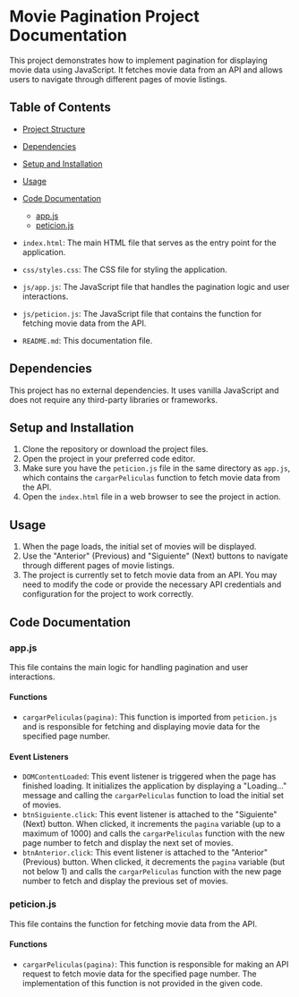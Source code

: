 # Movie Pagination Project Documentation

This project demonstrates how to implement pagination for displaying movie data using JavaScript. It fetches movie data from an API and allows users to navigate through different pages of movie listings.

## Table of Contents

-   [Project Structure](#project-structure)
-   [Dependencies](#dependencies)
-   [Setup and Installation](#setup-and-installation)
-   [Usage](#usage)
-   [Code Documentation](#code-documentation)

    -   [app.js](#appjs)
    -   [peticion.js](#peticionjs)

-   `index.html`: The main HTML file that serves as the entry point for the application.
-   `css/styles.css`: The CSS file for styling the application.
-   `js/app.js`: The JavaScript file that handles the pagination logic and user interactions.
-   `js/peticion.js`: The JavaScript file that contains the function for fetching movie data from the API.
-   `README.md`: This documentation file.

## Dependencies

This project has no external dependencies. It uses vanilla JavaScript and does not require any third-party libraries or frameworks.

## Setup and Installation

1. Clone the repository or download the project files.
2. Open the project in your preferred code editor.
3. Make sure you have the `peticion.js` file in the same directory as `app.js`, which contains the `cargarPeliculas` function to fetch movie data from the API.
4. Open the `index.html` file in a web browser to see the project in action.

## Usage

1. When the page loads, the initial set of movies will be displayed.
2. Use the "Anterior" (Previous) and "Siguiente" (Next) buttons to navigate through different pages of movie listings.
3. The project is currently set to fetch movie data from an API. You may need to modify the code or provide the necessary API credentials and configuration for the project to work correctly.

## Code Documentation

### app.js

This file contains the main logic for handling pagination and user interactions.

#### Functions

-   `cargarPeliculas(pagina)`: This function is imported from `peticion.js` and is responsible for fetching and displaying movie data for the specified page number.

#### Event Listeners

-   `DOMContentLoaded`: This event listener is triggered when the page has finished loading. It initializes the application by displaying a "Loading..." message and calling the `cargarPeliculas` function to load the initial set of movies.
-   `btnSiguiente.click`: This event listener is attached to the "Siguiente" (Next) button. When clicked, it increments the `pagina` variable (up to a maximum of 1000) and calls the `cargarPeliculas` function with the new page number to fetch and display the next set of movies.
-   `btnAnterior.click`: This event listener is attached to the "Anterior" (Previous) button. When clicked, it decrements the `pagina` variable (but not below 1) and calls the `cargarPeliculas` function with the new page number to fetch and display the previous set of movies.

### peticion.js

This file contains the function for fetching movie data from the API.

#### Functions

-   `cargarPeliculas(pagina)`: This function is responsible for making an API request to fetch movie data for the specified page number. The implementation of this function is not provided in the given code.
